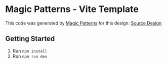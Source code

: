 # Magic Patterns - Vite Template

This code was generated by [Magic Patterns](https://magicpatterns.com) for this design: [Source Design](https://www.magicpatterns.com/c/oh4fsrfsce5hgjy3kv4lde)

## Getting Started

1. Run `npm install`
2. Run `npm run dev`
